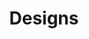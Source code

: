 ---
title: Designs
layout: collection
permalink: /designs/
collection: designs
entries_layout: grid
classes: wide
---